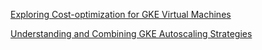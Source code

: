[Exploring Cost-optimization for GKE Virtual Machines](https://www.skills.google/games/6669/labs/41726)

[Understanding and Combining GKE Autoscaling Strategies](https://www.skills.google/games/6669/labs/41727)
